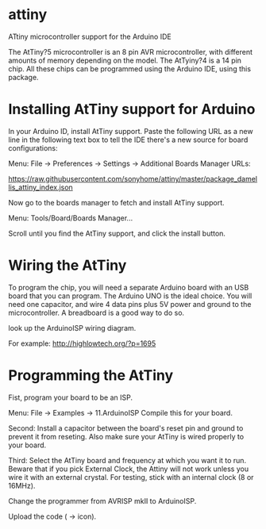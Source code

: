 # attiny
ATtiny microcontroller support for the Arduino IDE

The AtTiny?5 microcontroller is an 8 pin AVR microcontroller, with different amounts of memory depending on the model. The AtTyiny?4 is a 14 pin chip. All these chips can be programmed using the Arduino IDE, using this package.

# Installing AtTiny support for Arduino

In your Arduino ID, install AtTiny support.
Paste the following URL as a new line in the following text box to tell the
IDE there's a new source for board configurations:

Menu: File -> Preferences -> Settings -> Additional Boards Manager URLs:

https://raw.githubusercontent.com/sonyhome/attiny/master/package_damellis_attiny_index.json

Now go to the boards manager to fetch and install AtTiny support.

Menu: Tools/Board/Boards Manager...

Scroll until you find the AtTiny support, and click the install button.

# Wiring the AtTiny

To program the chip, you will need a separate Arduino board with an USB board that you can program. The Arduino UNO is the ideal choice. You will need one capacitor, and wire 4 data pins plus 5V power and ground to the microcontroller. A breadboard is a good way to do so.

look up the ArduinoISP wiring diagram.

For example: http://highlowtech.org/?p=1695

# Programming the AtTiny

Fist, program your board to be an ISP.

Menu: File -> Examples -> 11.ArduinoISP
Compile this for your board.

Second: Install a capacitor between the board's reset pin and ground to prevent it from reseting. Also make sure your AtTiny is wired properly to your board.

Third: Select the AtTiny board and frequency at which you want it to run. Beware that if you pick External Clock, the Attiny will not work unless you wire it with an external crystal. For testing, stick with an internal clock (8 or 16MHz).

Change the programmer from AVRISP mkII to ArduinoISP.

Upload the code ( -> icon).

